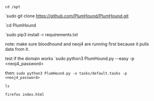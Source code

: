 
`cd /opt`

`sudo git clone https://github.com/PlumHound/PlumHound.git

`cd PlumHound

`sudo pip3 install -r requirements.txt

note: make sure bloodhound and neoj4 are running first because it pulls data from it.

test if the domain works
`sudo python3 PlumHound.py --easy -p <neoj4_password>

then:
`sudo python3 PlumHound.py -x tasks/default.tasks -p <neoj4_password>`

`ls`

`firefox index.html`